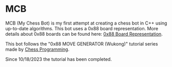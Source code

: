 # MCB
MCB (My Chess Bot) is my first attempt at creating a chess bot in C++ using up-to-date algorithms. This bot uses a 0x88 board representation. More details about 0x88 boards can be found here: <a href="https://www.chessprogramming.org/0x88">0x88 Board Representation</a>.

This bot follows the "0x88 MOVE GENERATOR (Wukong)" tutorial series made by <a href="https://www.youtube.com/@chessprogramming591">Chess Programming</a>.

Since 10/18/2023 the tutorial has been completed.
